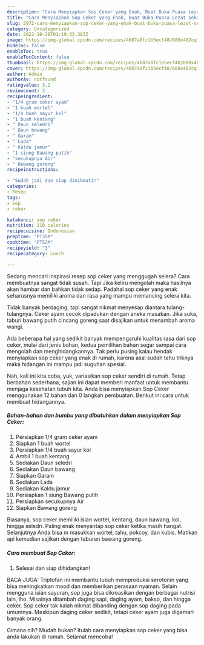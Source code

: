 ```yaml
---
description: "Cara Menyiapkan Sop Ceker yang Enak, Buat Buka Puasa Lezat Sekali"
title: "Cara Menyiapkan Sop Ceker yang Enak, Buat Buka Puasa Lezat Sekali"
slug: 2972-cara-menyiapkan-sop-ceker-yang-enak-buat-buka-puasa-lezat-sekali
category: Uncategorized
date: 2022-10-26T01:19:33.383Z
image: https://img-global.cpcdn.com/recipes/4607a8fc1b5ecf48/680x482cq70/sop-ceker-foto-resep-utama.jpg
hideToc: false
enableToc: true
enableTocContent: false
thumbnail: https://img-global.cpcdn.com/recipes/4607a8fc1b5ecf48/680x482cq70/sop-ceker-foto-resep-utama.jpg
cover: https://img-global.cpcdn.com/recipes/4607a8fc1b5ecf48/680x482cq70/sop-ceker-foto-resep-utama.jpg
author: Admin
authorAv: notfound
ratingvalue: 3.2
reviewcount: 3
recipeingredient:
- "1/4 gram ceker ayam"
- "1 buah wortel"
- "1/4 buah sayur kol"
- "1 buah kentang"
- " Daun seledri"
- " Daun bawang"
- " Garam"
- " Lada"
- " Kaldu jamur"
- "1 siung Bawang putih"
- "secukupnya Air"
- " Bawang goreng"
recipeinstructions:

- "Sudah jadi dan siap dinikmati!"
categories:
- Resep
tags:
- sop
- ceker

katakunci: sop ceker 
nutrition: 110 calories
recipecuisine: Indonesian
preptime: "PT35M"
cooktime: "PT52M"
recipeyield: "3"
recipecategory: Lunch

---
```



Sedang mencari inspirasi resep sop ceker yang menggugah selera? Cara membuatnya sangat tidak susah. Tapi Jika keliru mengolah maka hasilnya akan hambar dan bahkan tidak sedap. Padahal sop ceker yang enak seharusnya memiliki aroma dan rasa yang mampu memancing selera kita.


Tidak banyak berdaging, tapi sangat nikmat menyesap diantara tulang-tulangnya. Ceker ayam cocok dipadukan dengan aneka masakan. Jika suka, taburi bawang putih cincang goreng saat disajikan untuk menambah aroma wangi.

Ada beberapa hal yang sedikit banyak mempengaruhi kualitas rasa dari sop ceker, mulai dari jenis bahan, kedua pemilihan bahan segar sampai cara mengolah dan menghidangkannya. Tak perlu pusing kalau hendak menyiapkan sop ceker yang enak di rumah, karena asal sudah tahu triknya maka hidangan ini mampu jadi suguhan spesial.


Nah, kali ini kita coba, yuk, variasikan sop ceker sendiri di rumah. Tetap berbahan sederhana, sajian ini dapat memberi manfaat untuk membantu menjaga kesehatan tubuh kita. Anda bisa menyiapkan Sop Ceker menggunakan 12 bahan dan 0 langkah pembuatan. Berikut ini cara untuk membuat hidangannya.

<!--inarticleads1-->

##### Bahan-bahan dan bumbu yang dibutuhkan dalam menyiapkan Sop Ceker:

1. Persiapkan 1/4 gram ceker ayam
1. Siapkan 1 buah wortel
1. Persiapkan 1/4 buah sayur kol
1. Ambil 1 buah kentang
1. Sediakan  Daun seledri
1. Sediakan  Daun bawang
1. Siapkan  Garam
1. Sediakan  Lada
1. Sediakan  Kaldu jamur
1. Persiapkan 1 siung Bawang putih
1. Persiapkan secukupnya Air
1. Siapkan  Bawang goreng


Biasanya, sop ceker memiliki isian wortel, kentang, daun bawang, kol, hingga seledri. Paling enak menyantap sop ceker ketika masih hangat. Selanjutnya Anda bisa m masukkan wortel, tahu, pokcoy, dan kubis. Matikan api kemudian sajikan dengan taburan bawang goreng. 

<!--inarticleads2-->

##### Cara membuat Sop Ceker:


1. Selesai dan siap dihidangkan!

BACA JUGA: Triptofan ini membantu tubuh memproduksi serotonin yang bisa meningkatkan mood dan memberikan perasaan nyaman. Selain mengguna isian sayuran, sop juga bisa dikreasikan dengan berbagai nutrisi lain, lho. Misalnya ditambah daging sapi, daging ayam, bakso, dan hingga ceker. Sop ceker tak kalah nikmat dibanding dengan sop daging pada umumnya. Meskipun daging ceker sedikit, tetapi ceker ayam juga digemari banyak orang. 

Gimana nih? Mudah bukan? Itulah cara menyiapkan sop ceker yang bisa anda lakukan di rumah. Selamat mencoba!
